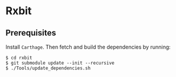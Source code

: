 # Rxbit

## Prerequisites

Install `Carthage`. Then fetch and build the dependencies by running:

```
$ cd rxbit
$ git submodule update --init --recursive
$ ./Tools/update_dependencies.sh
```
